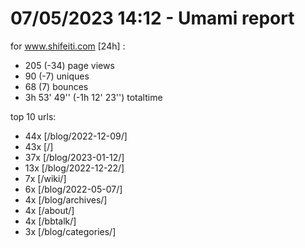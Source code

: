 # 07/05/2023 14:12 - Umami report
for www.shifeiti.com [24h] :

 - 205 (-34) page views
 - 90 (-7) uniques
 - 68 (7) bounces
 - 3h 53' 49'' (-1h 12' 23'') totaltime


top 10 urls:
 - 44x [/blog/2022-12-09/]
 - 43x [/]
 - 37x [/blog/2023-01-12/]
 - 13x [/blog/2022-12-22/]
 - 7x [/wiki/]
 - 6x [/blog/2022-05-07/]
 - 4x [/blog/archives/]
 - 4x [/about/]
 - 4x [/bbtalk/]
 - 3x [/blog/categories/]


